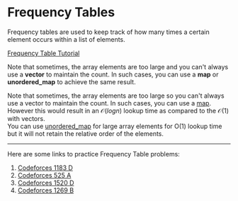 # Frequency Tables

Frequency tables are used to keep track of how many times a certain element occurs within a list of elements.

[Frequency Table Tutorial](https://www.geeksforgeeks.org/counting-frequencies-of-array-elements/)

Note that sometimes, the array elements are too large and you can't always use a **vector** to maintain the count. In such cases, you can use a **map** or **unordered_map** to achieve the same result.

Note that sometimes, the array elements are too large so you can't always use a vector to maintain the count. In such cases, you can use a [map](https://www.geeksforgeeks.org/map-associative-containers-the-c-standard-template-library-stl/). However this would result in an $\mathcal{O}(log n)$ lookup time as compared to the $\mathcal{O}(1)$ with vectors.  
You can use [unordered_map](https://www.geeksforgeeks.org/unordered_map-in-cpp-stl/) for large array elements for O(1) lookup time but it will not retain the relative order of the elements.

---

Here are some links to practice Frequency Table problems:

1. [Codeforces 1183 D](https://codeforces.com/problemset/problem/1183/D)
2. [Codeforces 525 A](https://codeforces.com/problemset/problem/525/A)
3. [Codeforces 1520 D](https://codeforces.com/problemset/problem/1144/D)
4. [Codeforces 1269 B](https://codeforces.com/problemset/problem/1269/B)

